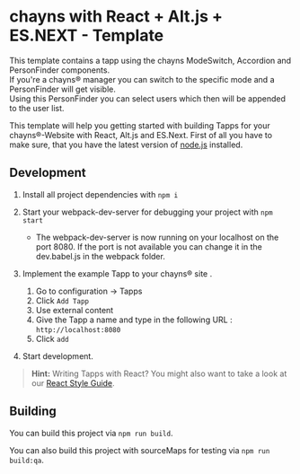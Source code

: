 chayns with React + Alt.js + ES.NEXT - Template
===================
This template contains a tapp using the chayns ModeSwitch, Accordion and PersonFinder components.<br>
If you're a chayns® manager you can switch to the specific mode and a PersonFinder will get visible.<br>
Using this PersonFinder you can select users which then will be appended to the user list.

This template will help you getting started with building Tapps for your chayns®-Website with React, Alt.js and ES.Next. First of all you have to make sure, that you have the latest version of [node.js][1] installed.

Development
-------------
1. Install all project dependencies with  `npm i`
2. Start your webpack-dev-server for debugging your project with `npm start`
    * The webpack-dev-server is now running on your localhost on the port 8080. If the port is not available you can change it in the dev.babel.js in the webpack folder.

3. Implement the example Tapp to your chayns® site .
    1. Go to configuration -> Tapps
    2. Click `Add Tapp`
    3. Use external content
    4. Give the Tapp a name and type in the following URL : `http://localhost:8080`
    5. Click `add`
4. Start development.

> **Hint:** Writing Tapps with React? You might also want to take a look at our [React Style Guide][2].

Building
---------
You can build this project via `npm run build`.

You can also build this project with sourceMaps for testing via `npm run build:qa`.


 [1]: https://nodejs.org/en/
 [2]: https://github.com/TobitSoftware/chayns-guides/blob/master/TobitReactJsxStyleGuide.md
